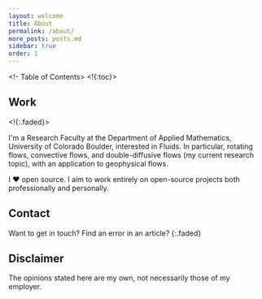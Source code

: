 ```yaml
---
layout: welcome
title: About
permalink: /about/
more_posts: posts.md
sidebar: true
order: 1
---
```


<!- Table of Contents>
<!{:toc}>

## Work

<!Learning is my biggest motivator.>
<!{:.faded}>

I'm a Research Faculty at the Department of Applied Mathematics, University of Colorado Boulder, interested in Fluids. In particular, rotating flows, convective flows, and double-diffusive flows (my current research topic), with an application to geophysical flows. 

I ❤️ open source. I aim to work entirely on open-source projects both
professionally and personally.


## Contact

Want to get in touch? Find an error in an article?
{:.faded}


## Disclaimer

The opinions stated here are my own, not necessarily those of my employer.
